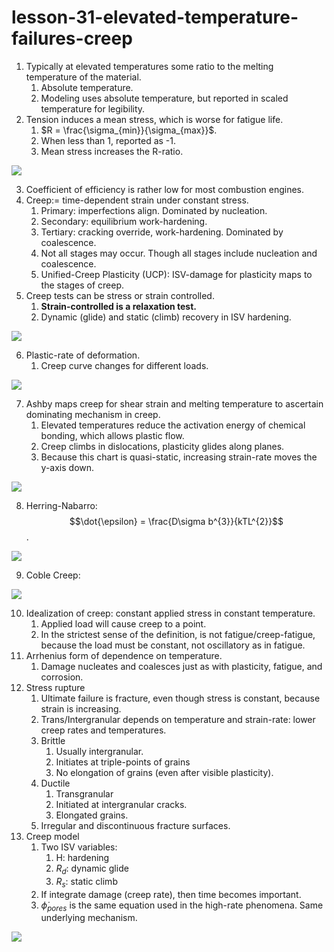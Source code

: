 # lesson-31-elevated-temperature-failures-creep

1. Typically at elevated temperatures some ratio to the melting temperature of the material.
   1. Absolute temperature.
   2. Modeling uses absolute temperature, but reported in scaled temperature for legibility.
2. Tension induces a mean stress, which is worse for fatigue life. 
   1. $R = \frac{\sigma_{min}}{\sigma_{max}}$. 
   2. When less than 1, reported as -1.
   3. Mean stress increases the R-ratio.

![](../../../attachments/engr-743-001-damage-and-fracture/./creep_of_engine_210423_140754_EST.png)

3. Coefficient of efficiency is rather low for most combustion engines. 
4. Creep:= time-dependent strain under constant stress.
   1. Primary: imperfections align. Dominated by nucleation.
   2. Secondary: equilibrium work-hardening.
   3. Tertiary: cracking override, work-hardening. Dominated by coalescence.
   4. Not all stages may occur. Though all stages include nucleation and coalescence.
   5. Unified-Creep Plasticity (UCP): ISV-damage for plasticity maps to the stages of creep.
5. Creep tests can be stress or strain controlled.
   1. **Strain-controlled is a relaxation test.**
   2. Dynamic (glide) and static (climb) recovery in ISV hardening.

![](../../../attachments/engr-743-001-damage-and-fracture/./creep_tests_210423_141953_EST.png)

6. Plastic-rate of deformation.
   1. Creep curve changes for different loads.

![](../../../attachments/engr-743-001-damage-and-fracture/./creep_rates_for_different_loads_210423_142202_EST.png)

7. Ashby maps creep for shear strain and melting temperature to ascertain dominating mechanism in creep.
   1. Elevated temperatures reduce the activation energy of chemical bonding, which allows plastic flow.
   2. Creep climbs in dislocations, plasticity glides along planes.
   3. Because this chart is quasi-static, increasing strain-rate moves the y-axis down.

![](../../../attachments/engr-743-001-damage-and-fracture/./ashby_diagram_for_creep_210423_142329_EST.png)

8. Herring-Nabarro: $$\dot{\epsilon} = \frac{D\sigma b^{3}}{kTL^{2}}$$.

![](../../../attachments/engr-743-001-damage-and-fracture/./herring_nabarro_creep_210423_143132_EST.png)

9. Coble Creep: 

![](../../../attachments/engr-743-001-damage-and-fracture/./coble_creep_210423_143236_EST.png)

10. Idealization of creep: constant applied stress in constant temperature.
    1.  Applied load will cause creep to a point.
    2.  In the strictest sense of the definition, is not fatigue/creep-fatigue, because the load must be constant, not oscillatory as in fatigue.
11. Arrhenius form of dependence on temperature.
    1.  Damage nucleates and coalesces just as with plasticity, fatigue, and corrosion.
12. Stress rupture
    1.  Ultimate failure is fracture, even though stress is constant, because strain is increasing.
    2.  Trans/Intergranular depends on temperature and strain-rate: lower creep rates and temperatures.
    3.  Brittle
        1.  Usually intergranular.
        2.  Initiates at triple-points of grains
        3.  No elongation of grains (even after visible plasticity).
    4.  Ductile
        1.  Transgranular
        2.  Initiated at intergranular cracks.
        3.  Elongated grains.
    5.  Irregular and discontinuous fracture surfaces.
13. Creep model
    1.  Two ISV variables:
        1.  H: hardening
        2.  $R_{d}$: dynamic glide
        3.  $R_{s}$: static climb
    2.  If integrate damage (creep rate), then time becomes important.
    3.  $\dot{\phi}_{pores}$ is the same equation used in the high-rate phenomena. Same underlying mechanism.

![](../../../attachments/engr-743-001-damage-and-fracture/./creep_model_with_inelastic_damage_210423_144444_EST.png)